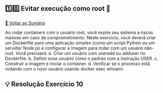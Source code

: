 ## 1️⃣0️⃣ Evitar execução como root 🔴

[🔼 Voltar ao Sumário](https://github.com/andrrade/Docker-Exercises-CompassUOL?tab=readme-ov-file#sum%C3%A1rio-)

Ao rodar containers com o usuário root, você expõe seu sistema a riscos maiores em 
caso de comprometimento. Neste exercício, você deverá criar um Dockerfile para 
uma aplicação simples (como um script Python ou um servidor Node.js) e configurar 
a imagem para rodar com um usuário não-root.
Você precisará:
a. Criar um usuário com useradd ou adduser no Dockerfile.
b. Definir esse usuário como o padrão com a instrução USER.
c. Construir a imagem e iniciar o container.
d. Verificar se o processo está rodando com o novo usuário usando docker exec 
<container> whoami.

## 💡 Resolução Exercício 10